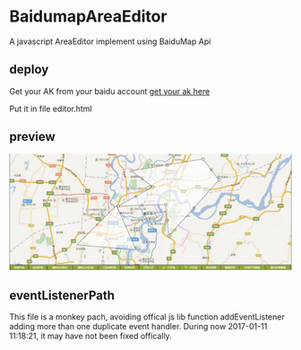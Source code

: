 # BaidumapAreaEditor
A javascript AreaEditor implement using BaiduMap Api 

## deploy

Get your AK from your baidu account [get your ak here](http://lbsyun.baidu.com/apiconsole/key)

Put it in file editor.html


## preview

![image](https://github.com/slankka/BaidumapAreaEditor/blob/master/area_editor.jpg)

## eventListenerPath
This file is a monkey pach, avoiding offical js lib function addEventListener adding more than one duplicate event handler.
During now 2017-01-11 11:18:21, it may have not been fixed offically.